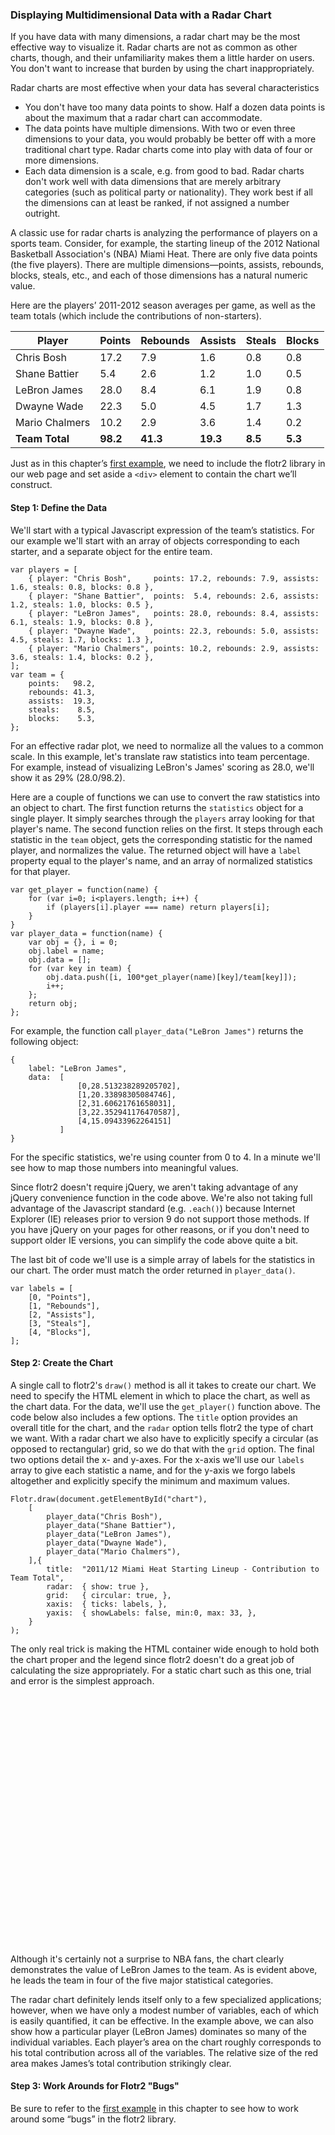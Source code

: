 ### Displaying Multidimensional Data with a Radar Chart

If you have data with many dimensions, a radar chart may be the most effective way to visualize it. Radar charts are not as common as other charts, though, and their unfamiliarity makes them a little harder on users. You don't want to increase that burden by using the chart inappropriately.
Radar charts are most effective when your data has several characteristics
* You don't have too many data points to show. Half a dozen data points is about the maximum that a radar chart can accommodate.* The data points have multiple dimensions. With two or even three dimensions to your data, you would probably be better off with a more traditional chart type. Radar charts come into play with data of four or more dimensions.* Each data dimension is a scale, e.g. from good to bad. Radar charts don't work well with data dimensions that are merely arbitrary categories (such as political party or nationality). They work best if all the dimensions can at least be ranked, if not assigned a number outright.
A classic use for radar charts is analyzing the performance of players on a sports team. Consider, for example, the starting lineup of the 2012 National Basketball Association's (NBA) Miami Heat. There are only five data points (the five players). There are multiple dimensions—points, assists, rebounds, blocks, steals, etc., and each of those dimensions has a natural numeric value.
Here are the players’ 2011-2012 season averages per game, as well as the team totals (which include the contributions of non-starters).

| Player         | Points | Rebounds | Assists | Steals | Blocks |
|----------------|--------|----------|---------|--------|--------|
| Chris Bosh     |  17.2  |   7.9    |   1.6   |   0.8  |   0.8  |
| Shane Battier  |   5.4  |   2.6    |   1.2   |   1.0  |   0.5  |
| LeBron James   |  28.0  |   8.4    |   6.1   |   1.9  |   0.8  |
| Dwayne Wade    |  22.3  |   5.0    |   4.5   |   1.7  |   1.3  |
| Mario Chalmers |  10.2  |   2.9    |   3.6   |   1.4  |   0.2  |
| **Team Total** |**98.2**|**41.3**  |**19.3** | **8.5**| **5.3**|

Just as in this chapter’s [first example](#id1), we need to include the flotr2 library in our web page and set aside a `<div>` element to contain the chart we’ll construct.

#### Step 1: Define the Data

We'll start with a typical Javascript expression of the team’s statistics. For our example we'll start with an array of objects corresponding to each starter, and a separate object for the entire team.

```language-javascript
var players = [
    { player: "Chris Bosh",     points: 17.2, rebounds: 7.9, assists: 1.6, steals: 0.8, blocks: 0.8 },
    { player: "Shane Battier",  points:  5.4, rebounds: 2.6, assists: 1.2, steals: 1.0, blocks: 0.5 },
    { player: "LeBron James",   points: 28.0, rebounds: 8.4, assists: 6.1, steals: 1.9, blocks: 0.8 },
    { player: "Dwayne Wade",    points: 22.3, rebounds: 5.0, assists: 4.5, steals: 1.7, blocks: 1.3 },
    { player: "Mario Chalmers", points: 10.2, rebounds: 2.9, assists: 3.6, steals: 1.4, blocks: 0.2 },
];
var team = {
    points:   98.2,
    rebounds: 41.3,
    assists:  19.3,
    steals:    8.5,
    blocks:    5.3,
};
```

For an effective radar plot, we need to normalize all the values to a common scale. In this example, let's translate raw statistics into team percentage. For example, instead of visualizing LeBron's James' scoring as 28.0, we'll show it as 29% (28.0/98.2).

Here are a couple of functions we can use to convert the raw statistics into an object to chart. The first function returns the `statistics` object for a single player. It simply searches through the `players` array looking for that player's name. The second function relies on the first. It steps through each statistic in the `team` object, gets the corresponding statistic for the named player, and normalizes the value. The returned object will have a `label` property equal to the player's name, and an array of normalized statistics for that player.

```language-javascript
var get_player = function(name) {
    for (var i=0; i<players.length; i++) {
        if (players[i].player === name) return players[i];
    }
}
var player_data = function(name) {
    var obj = {}, i = 0;
    obj.label = name;
    obj.data = [];
    for (var key in team) {
        obj.data.push([i, 100*get_player(name)[key]/team[key]]);
        i++;
    };
    return obj;
};
```

For example, the function call `player_data("LeBron James")` returns the following object:

```language-javascript
{
    label: "LeBron James",
    data:  [
               [0,28.513238289205702],
               [1,20.33898305084746],
               [2,31.60621761658031],
               [3,22.352941176470587],
               [4,15.09433962264151]
           ]
}
```

For the specific statistics, we're using counter from 0 to 4. In a minute we'll see how to map those numbers into meaningful values.

Since flotr2 doesn't require jQuery, we aren't taking advantage of any jQuery convenience function in the code above. We're also not taking full advantage of the Javascript standard (e.g. `.each()`) because Internet Explorer (IE) releases prior to version 9 do not support those methods. If you have jQuery on your pages for other reasons, or if you don't need to support older IE versions, you can simplify the code above quite a bit.

The last bit of code we'll use is a simple array of labels for the statistics in our chart. The order must match the order returned in `player_data()`.

```language-javascript
var labels = [
    [0, "Points"],
    [1, "Rebounds"],
    [2, "Assists"],
    [3, "Steals"],
    [4, "Blocks"],
];
```

#### Step 2: Create the Chart

A single call to flotr2's `draw()` method is all it takes to create our chart. We need to specify the HTML element in which to place the chart, as well as the chart data. For the data, we'll use the `get_player()` function above. The code below also includes a few options. The `title` option provides an overall title for the chart, and the `radar` option tells flotr2 the type of chart we want. With a radar chart we also have to explicitly specify a circular (as opposed to rectangular) grid, so we do that with the `grid` option. The final two options detail the x- and y-axes. For the x-axis we'll use our `labels` array to give each statistic a name, and for the y-axis we forgo labels altogether and explicitly specify the minimum and maximum values.

```language-javascript
Flotr.draw(document.getElementById("chart"),
    [
        player_data("Chris Bosh"),
        player_data("Shane Battier"),
        player_data("LeBron James"),
        player_data("Dwayne Wade"),
        player_data("Mario Chalmers"),
    ],{
        title:  "2011/12 Miami Heat Starting Lineup - Contribution to Team Total",
        radar:  { show: true },
        grid:   { circular: true, },
        xaxis:  { ticks: labels, },
        yaxis:  { showLabels: false, min:0, max: 33, },
    }
);
```

The only real trick is making the HTML container wide enough to hold both the chart proper and the legend since flotr2 doesn't do a great job of calculating the size appropriately. For a static chart such as this one, trial and error is the simplest approach.

<style>
#radar-chart1 .flotr-legend { padding: 5px; background-color: #ececec;}
</style>
<figure id='radar-chart1' style="width:600px;height:400px;"></figure>

Although it's certainly not a surprise to NBA fans, the chart clearly demonstrates the value of LeBron James to the team. As is evident above, he leads the team in four of the five major statistical categories.

The radar chart definitely lends itself only to a few specialized applications; however, when we have only a modest number of variables, each of which is easily quantified, it can be effective. In the example above, we can also show how a particular player (LeBron James) dominates so many of the individual variables. Each player’s area on the chart roughly corresponds to his total contribution across all of the variables. The relative size of the red area makes James’s total contribution strikingly clear.

#### Step 3: Work Arounds for Flotr2 "Bugs"

Be sure to refer to the [first example](#id1) in this chapter to see how to work around some “bugs” in the flotr2 library.

<script>
contentLoaded.done(function() {


var players = [
    { player: "Chris Bosh",     points: 17.2, rebounds: 7.9, assists: 1.6, steals: 0.8, blocks: 0.8 },
    { player: "Shane Battier",  points:  5.4, rebounds: 2.6, assists: 1.2, steals: 1.0, blocks: 0.5 },
    { player: "LeBron James",   points: 28.0, rebounds: 8.4, assists: 6.1, steals: 1.9, blocks: 0.8 },
    { player: "Dwayne Wade",    points: 22.3, rebounds: 5.0, assists: 4.5, steals: 1.7, blocks: 1.3 },
    { player: "Mario Chalmers", points: 10.2, rebounds: 2.9, assists: 3.6, steals: 1.4, blocks: 0.2 },
];
var team = {
    points:   98.2,
    rebounds: 41.3,
    assists:  19.3,
    steals:    8.5,
    blocks:    5.3,
};
var get_player = function(name) {
    for (var i=0; i<players.length; i++) {
        if (players[i].player === name) return players[i];
    }
}
var player_data = function(name) {
    var obj = {}, i = 0;
    obj.label = name;
    obj.data = [];
    for (var key in team) {
        obj.data.push([i, 100*get_player(name)[key]/team[key]]);
        i++;
    };
    return obj;
};
var labels = [
    [0, "Points"],
    [1, "Rebounds"],
    [2, "Assists"],
    [3, "Steals"],
    [4, "Blocks"],
];

Flotr.draw(document.getElementById("radar-chart1"),
    [
        player_data("Chris Bosh"),
        player_data("Shane Battier"),
        player_data("LeBron James"),
        player_data("Dwayne Wade"),
        player_data("Mario Chalmers"),
    ],{
        title:  "2011/12 Miami Heat Starting Lineup - Contribution to Team Total",
        radar:  { show: true, radiusRatio: 0.9},
        grid:   { circular: true, },
        xaxis:  { ticks: labels, },
        yaxis:  { showLabels: false, min:0, max: 33, },
        legend: {position: "nw", backgroundOpacity: 0, },
    }
);
   
$(".flotr-dummy-div").parent().hide()
});
</script>

